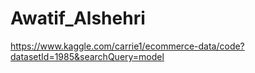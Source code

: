 # Awatif_Alshehri
https://www.kaggle.com/carrie1/ecommerce-data/code?datasetId=1985&searchQuery=model
